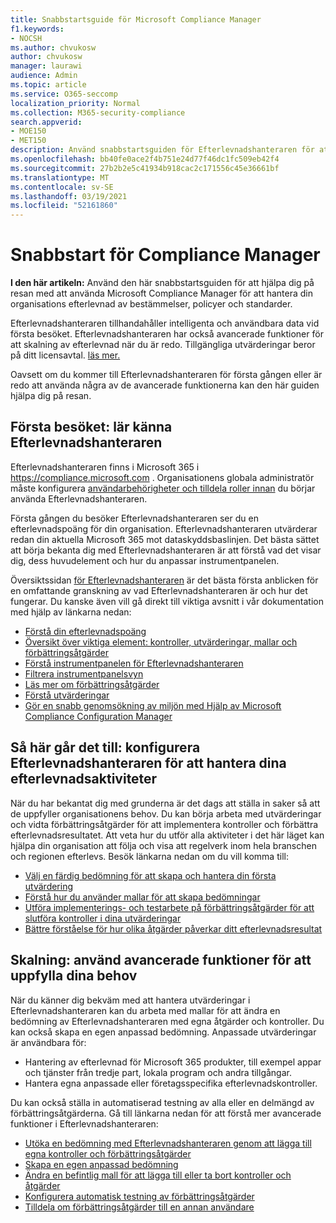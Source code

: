 ```yaml
---
title: Snabbstartsguide för Microsoft Compliance Manager
f1.keywords:
- NOCSH
ms.author: chvukosw
author: chvukosw
manager: laurawi
audience: Admin
ms.topic: article
ms.service: O365-seccomp
localization_priority: Normal
ms.collection: M365-security-compliance
search.appverid:
- MOE150
- MET150
description: Använd snabbstartsguiden för Efterlevnadshanteraren för att hjälpa dig på vägen mot att förstå, komma igång och använda Efterlevnadshanteraren.
ms.openlocfilehash: bb40fe0ace2f4b751e24d77f46dc1fc509eb42f4
ms.sourcegitcommit: 27b2b2e5c41934b918cac2c171556c45e36661bf
ms.translationtype: MT
ms.contentlocale: sv-SE
ms.lasthandoff: 03/19/2021
ms.locfileid: "52161860"
---
```

# <a name="compliance-manager-quickstart"></a>Snabbstart för Compliance Manager

**I den här artikeln:** Använd den här snabbstartsguiden för att hjälpa dig på resan med att använda Microsoft Compliance Manager för att hantera din organisations efterlevnad av bestämmelser, policyer och standarder.

Efterlevnadshanteraren tillhandahåller intelligenta och användbara data vid första besöket. Efterlevnadshanteraren har också avancerade funktioner för att skalning av efterlevnad när du är redo. Tillgängliga utvärderingar beror på ditt licensavtal. [läs mer.](/office365/servicedescriptions/microsoft-365-service-descriptions/microsoft-365-tenantlevel-services-licensing-guidance/microsoft-365-security-compliance-licensing-guidance)

Oavsett om du kommer till Efterlevnadshanteraren för första gången eller är redo att använda några av de avancerade funktionerna kan den här guiden hjälpa dig på resan.

## <a name="first-visit-get-to-know-compliance-manager"></a>Första besöket: lär känna Efterlevnadshanteraren

Efterlevnadshanteraren finns i Microsoft 365 i https://compliance.microsoft.com . Organisationens globala administratör måste konfigurera [användarbehörigheter och tilldela roller innan](compliance-manager-setup.md#set-user-permissions-and-assign-roles) du börjar använda Efterlevnadshanteraren.

Första gången du besöker Efterlevnadshanteraren ser du en efterlevnadspoäng för din organisation. Efterlevnadshanteraren utvärderar redan din aktuella Microsoft 365 mot dataskyddsbaslinjen. Det bästa sättet att börja bekanta dig med Efterlevnadshanteraren är att förstå vad det visar dig, dess huvudelement och hur du anpassar instrumentpanelen.

Översiktssidan [för Efterlevnadshanteraren](compliance-manager.md) är det bästa första anblicken för en omfattande granskning av vad Efterlevnadshanteraren är och hur det fungerar. Du kanske även vill gå direkt till viktiga avsnitt i vår dokumentation med hjälp av länkarna nedan:

- [Förstå din efterlevnadspoäng](compliance-manager.md#understanding-your-compliance-score)
- [Översikt över viktiga element: kontroller, utvärderingar, mallar och förbättringsåtgärder](compliance-manager.md#key-elements-controls-assessments-templates-improvement-actions)
- [Förstå instrumentpanelen för Efterlevnadshanteraren](compliance-manager-setup.md#understand-the-compliance-manager-dashboard)
- [Filtrera instrumentpanelsvyn](compliance-manager-setup.md#filtering-your-dashboard-view)
- [Läs mer om förbättringsåtgärder](compliance-manager-setup.md#improvement-actions-page)
- [Förstå utvärderingar](compliance-manager.md#assessments)
- [Gör en snabb genomsökning av miljön med Hjälp av Microsoft Compliance Configuration Manager](compliance-manager-mcca.md)

## <a name="ramping-up-configure-compliance-manager-to-manage-your-compliance-activities"></a>Så här går det till: konfigurera Efterlevnadshanteraren för att hantera dina efterlevnadsaktiviteter

När du har bekantat dig med grunderna är det dags att ställa in saker så att de uppfyller organisationens behov. Du kan börja arbeta med utvärderingar och vidta förbättringsåtgärder för att implementera kontroller och förbättra efterlevnadsresultatet. Att veta hur du utför alla aktiviteter i det här läget kan hjälpa din organisation att följa och visa att regelverk inom hela branschen och regionen efterlevs. Besök länkarna nedan om du vill komma till:

- [Välj en färdig bedömning för att skapa och hantera din första utvärdering](compliance-manager-assessments.md)
- [Förstå hur du använder mallar för att skapa bedömningar](compliance-manager-templates.md)
- [Utföra implementerings- och testarbete på förbättringsåtgärder för att slutföra kontroller i dina utvärderingar](compliance-manager-improvement-actions.md)
- [Bättre förståelse för hur olika åtgärder påverkar ditt efterlevnadsresultat](compliance-score-calculation.md)

## <a name="scaling-up-use-advanced-functionality-to-meet-your-custom-needs"></a>Skalning: använd avancerade funktioner för att uppfylla dina behov

När du känner dig bekväm med att hantera utvärderingar i Efterlevnadshanteraren kan du arbeta med mallar för att ändra en bedömning av Efterlevnadshanteraren med egna åtgärder och kontroller. Du kan också skapa en egen anpassad bedömning. Anpassade utvärderingar är användbara för:

- Hantering av efterlevnad för Microsoft 365 produkter, till exempel appar och tjänster från tredje part, lokala program och andra tillgångar.
- Hantera egna anpassade eller företagsspecifika efterlevnadskontroller.

Du kan också ställa in automatiserad testning av alla eller en delmängd av förbättringsåtgärderna. Gå till länkarna nedan för att förstå mer avancerade funktioner i Efterlevnadshanteraren:

- [Utöka en bedömning med Efterlevnadshanteraren genom att lägga till egna kontroller och förbättringsåtgärder](compliance-manager-assessments.md#extend-a-pre-built-assessment)
- [Skapa en egen anpassad bedömning](compliance-manager-assessments.md#create-your-own-custom-assessment)
- [Ändra en befintlig mall för att lägga till eller ta bort kontroller och åtgärder](compliance-manager-templates.md#modify-a-template)
- [Konfigurera automatisk testning av förbättringsåtgärder](compliance-manager-setup.md#set-up-automated-testing)
- [Tilldela om förbättringsåtgärder till en annan användare](compliance-manager-setup.md#reassign-improvement-actions-to-another-user)